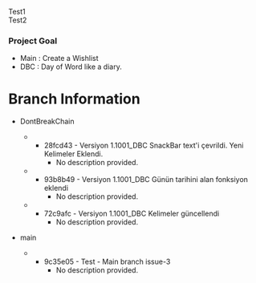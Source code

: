 Test1<br>
Test2

### Project Goal

- Main : Create a Wishlist
- DBC : Day of Word like a diary. 

# Branch Information



- DontBreakChain
  -   - 28fcd43 - Versiyon 1.1001_DBC SnackBar text'i çevrildi. Yeni Kelimeler Eklendi.
        - No description provided.
  -   - 93b8b49 - Versiyon 1.1001_DBC Günün tarihini alan fonksiyon eklendi
        - No description provided.
  -   - 72c9afc - Versiyon 1.1001_DBC Kelimeler güncellendi
        - No description provided.

- main
  -   - 9c35e05 - Test - Main branch issue-3
        - No description provided.


